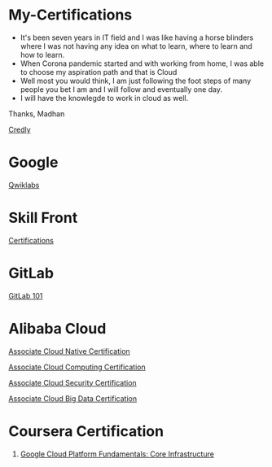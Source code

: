 # My-Certifications

 - It's been seven years in IT field and I was like having a horse blinders where I was not having any idea on what to learn, where to learn and how to learn.
 - When Corona pandemic started and with working from home, I was able to choose my aspiration path and that is Cloud
 - Well most you would think, I am just following the foot steps of many people you bet I am and I will follow and eventually one day.
 - I will have the knowlegde to work in cloud as well.

 Thanks,
 Madhan
 
 [Credly](https://www.credly.com/users/madhan-i/badges) 
 
# Google
 [Qwiklabs](https://www.qwiklabs.com/public_profiles/f79f24ba-fe04-4792-b301-a8b152fd4dd5)

# Skill Front
 [Certifications](https://www.skillfront.com/Badges/58549251265576)
 
# GitLab
 [GitLab 101](https://github.com/Madhan-I/My-Certifications/files/5366141/GitLab.101.Certificate_Madhan.I.pdf)

# Alibaba Cloud
 [Associate Cloud Native Certification](https://user-images.githubusercontent.com/55656091/94251010-9bcac080-ff3f-11ea-81f0-93ae57c56e50.png)

 [Associate Cloud Computing Certification](https://user-images.githubusercontent.com/55656091/95766024-4ed14300-0cd0-11eb-89a5-def83eb1b222.png)

 [Associate Cloud Security Certification](https://user-images.githubusercontent.com/55656091/95969497-6f161480-0e2c-11eb-952a-0d841f60a4c6.png)

 [Associate Cloud Big Data Certification](https://user-images.githubusercontent.com/55656091/97087618-022f2580-1649-11eb-8834-7da01d252176.png)


# Coursera Certification
 1. [Google Cloud Platform Fundamentals: Core Infrastructure](https://coursera.org/share/7d439ed3681038c9ca7edd69ef7510c6)


